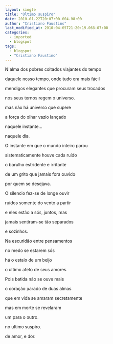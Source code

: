 ```yaml
---
layout: single
title: "Último suspiro"
date: 2010-01-22T20:07:00.004-08:00
author: "Cristiano Faustino"
last_modified_at: 2010-04-05T21:20:19.068-07:00
categories:
  - imported
  - blogspot
tags:
  - blogspot
  - "Cristiano Faustino"
---
```


N'alma dos pobres coitados viajantes do tempo

daquele nosso tempo, onde tudo era mais fácil

mendigos elegantes que procuram seus trocados

nos seus ternos regem o universo.

mas não há universo que supere

a força do olhar vazio lançado

naquele instante...

naquele dia.



O instante em que o mundo inteiro parou

sistematicamente houve cada ruído

o barulho estridente e irritante

de um grito que jamais fora ouvido

por quem se desejava.



O silencio fez-se de longe ouvir

ruídos somente do vento a partir

e eles estão a sós, juntos, mas

jamais sentiram-se tão separados

e sozinhos.



Na escuridão entre pensamentos

no medo se estarem sós

há o estalo de um beijo

o ultimo afeto de seus amores.



Pois batida não se ouve mais

o coração parado de duas almas

que em vida se amaram secretamente

mas em morte se revelaram

um para o outro.

no ultimo suspiro.

de amor, e dor.